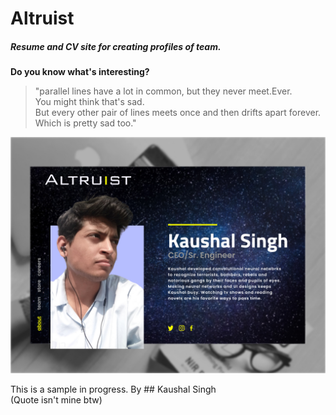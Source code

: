 # Altruist
##### Resume and CV site for creating profiles of team.


**Do you know what's interesting?**

>"parallel lines have a lot in common, but they never meet.Ever.<br>You might think that's sad.<br> But every other pair of lines meets once and then drifts apart forever.<br> Which is pretty sad too."

![Screenshot , Aim to reach](/AProfile.jpg)

This is a sample in progress.
By ## Kaushal Singh<br>
(Quote isn't mine btw)
